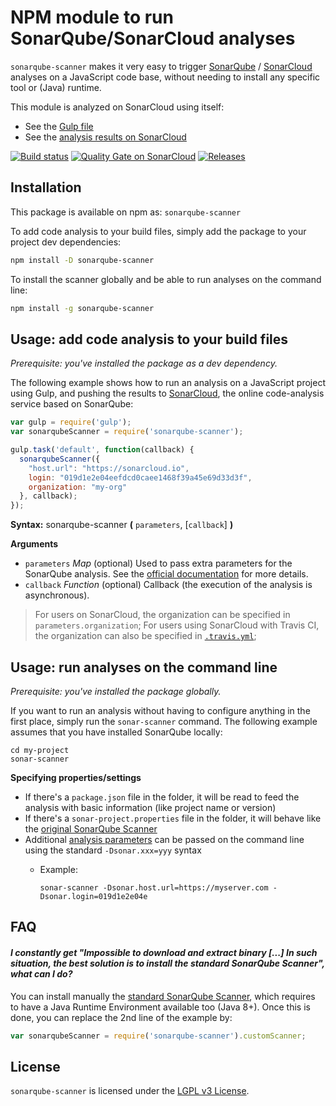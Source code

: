 # NPM module to run SonarQube/SonarCloud analyses

`sonarqube-scanner` makes it very easy to trigger [SonarQube](https://www.sonarqube.org)
/ [SonarCloud](https://sonarcloud.io) analyses on a JavaScript code base, without needing 
to install any specific tool or (Java) runtime.

This module is analyzed on SonarCloud using
itself:
- See the [Gulp file](https://github.com/bellingard/sonar-scanner-npm/blob/master/gulpfile.js)
- See the [analysis results on SonarCloud](https://sonarcloud.io/dashboard?id=sonarqube-scanner)

[![Build status](https://travis-ci.org/bellingard/sonar-scanner-npm.svg?branch=master)](https://travis-ci.org/bellingard/sonar-scanner-npm) [![Quality Gate on SonarCloud](https://sonarcloud.io/api/badges/gate?key=sonarqube-scanner)](https://sonarcloud.io/dashboard/index/sonarqube-scanner) [![Releases](https://img.shields.io/github/release/bellingard/sonar-scanner-npm.svg)](https://github.com/bellingard/sonar-scanner-npm/releases)


## Installation

This package is available on npm as: `sonarqube-scanner`

To add code analysis to your build files, simply add the package to your project dev dependencies:

``` sh
npm install -D sonarqube-scanner
```

To install the scanner globally and be able to run analyses on the command line:

``` sh
npm install -g sonarqube-scanner
```

## Usage: add code analysis to your build files

_Prerequisite: you've installed the package as a dev dependency._

The following example shows how to run an analysis on a JavaScript
project using Gulp, and pushing the results to [SonarCloud](https://sonarcloud.io),
the online code-analysis service based on SonarQube:

```javascript
var gulp = require('gulp');
var sonarqubeScanner = require('sonarqube-scanner');

gulp.task('default', function(callback) {
  sonarqubeScanner({
    "host.url": "https://sonarcloud.io",
    login: "019d1e2e04eefdcd0caee1468f39a45e69d33d3f",
    organization: "my-org"
  }, callback);
});
```

**Syntax:** sonarqube-scanner **(** `parameters`, [`callback`] **)**

**Arguments**

* `parameters` *Map* (optional) Used to pass extra parameters for the SonarQube analysis. See the [official documentation](http://redirect.sonarsource.com/doc/analysis-parameters.html) for more details.
* `callback` *Function* (optional)
Callback (the execution of the analysis is asynchronous).

> For users on SonarCloud, the organization can be specified in `parameters.organization`;
> For users using SonarCloud with Travis CI, the organization can also be specified in [`.travis.yml`](https://docs.travis-ci.com/user/sonarcloud/#Inspecting-code-with-the-SonarQube-Scanner);

## Usage: run analyses on the command line

_Prerequisite: you've installed the package globally._

If you want to run an analysis without having to configure anything in the first place, simply run the `sonar-scanner` command. The following
example assumes that you have installed SonarQube locally:

```
cd my-project
sonar-scanner
```

**Specifying properties/settings**

* If there's a `package.json` file in the folder, it will be read to feed the analysis with basic information (like project name or version)
* If there's a `sonar-project.properties` file in the folder, it will behave like the [original SonarQube Scanner](https://redirect.sonarsource.com/doc/install-configure-scanner.html)
* Additional [analysis parameters](https://redirect.sonarsource.com/doc/analysis-parameters.html) can be passed on the command line using the standard `-Dsonar.xxx=yyy` syntax
  * Example: 
  
    `sonar-scanner -Dsonar.host.url=https://myserver.com -Dsonar.login=019d1e2e04e`

## FAQ

#### *I constantly get "Impossible to download and extract binary [...] In such situation, the best solution is to install the standard SonarQube Scanner", what can I do?*

You can install manually the [standard SonarQube Scanner](https://redirect.sonarsource.com/doc/install-configure-scanner.html),
which requires to have a Java Runtime Environment available too (Java 8+). Once this is done, you can replace the 2nd line
of the example by:

```javascript
var sonarqubeScanner = require('sonarqube-scanner').customScanner;
```

## License

`sonarqube-scanner` is licensed under the [LGPL v3 License](http://www.gnu.org/licenses/lgpl.txt).
